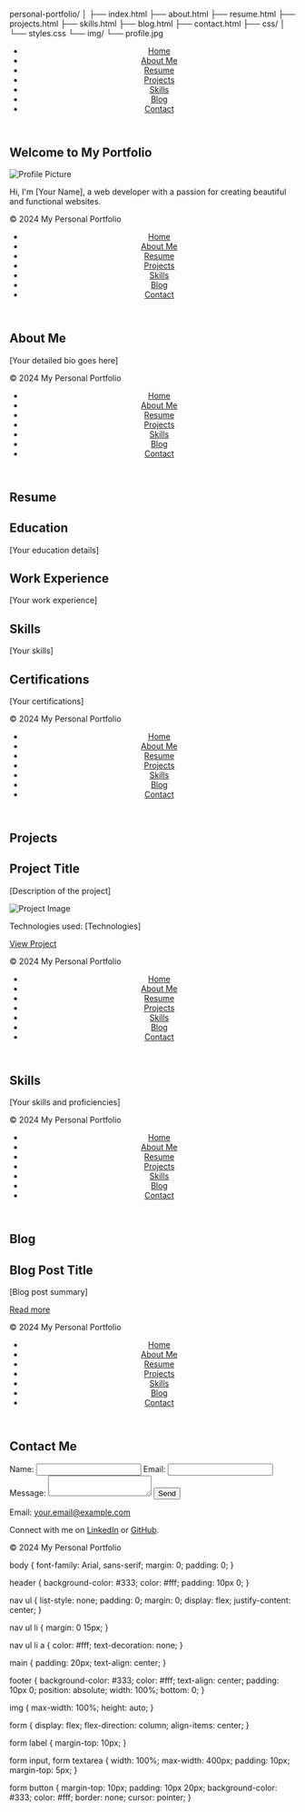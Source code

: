 personal-portfolio/
│
├── index.html
├── about.html
├── resume.html
├── projects.html
├── skills.html
├── blog.html
├── contact.html
├── css/
│   └── styles.css
└── img/
    └── profile.jpg

<html lang="en">
<head>
    <meta charset="UTF-8">
    <meta name="viewport" content="width=device-width, initial-scale=1.0">
    <title>Home - My Personal Portfolio</title>
    <link rel="stylesheet" href="css/styles.css">
</head>
<body>
    <header>
        <nav>
            <ul>
                <li><a href="index.html">Home</a></li>
                <li><a href="about.html">About Me</a></li>
                <li><a href="resume.html">Resume</a></li>
                <li><a href="projects.html">Projects</a></li>
                <li><a href="skills.html">Skills</a></li>
                <li><a href="blog.html">Blog</a></li>
                <li><a href="contact.html">Contact</a></li>
            </ul>
        </nav>
    </header>
    <main>
        <section id="home">
            <h1>Welcome to My Portfolio</h1>
            <img src="img/profile.jpg" alt="Profile Picture">
            <p>Hi, I'm [Your Name], a web developer with a passion for creating beautiful and functional websites.</p>
        </section>
    </main>
    <footer>
        <p>&copy; 2024 My Personal Portfolio</p>
    </footer>
</body>
</html>

<html lang="en">
<head>
    <meta charset="UTF-8">
    <meta name="viewport" content="width=device-width, initial-scale=1.0">
    <title>About Me - My Personal Portfolio</title>
    <link rel="stylesheet" href="css/styles.css">
</head>
<body>
    <header>
        <nav>
            <ul>
                <li><a href="index.html">Home</a></li>
                <li><a href="about.html">About Me</a></li>
                <li><a href="resume.html">Resume</a></li>
                <li><a href="projects.html">Projects</a></li>
                <li><a href="skills.html">Skills</a></li>
                <li><a href="blog.html">Blog</a></li>
                <li><a href="contact.html">Contact</a></li>
            </ul>
        </nav>
    </header>
    <main>
        <section id="about">
            <h1>About Me</h1>
            <p>[Your detailed bio goes here]</p>
        </section>
    </main>
    <footer>
        <p>&copy; 2024 My Personal Portfolio</p>
    </footer>
</body>
</html>

<html lang="en">
<head>
    <meta charset="UTF-8">
    <meta name="viewport" content="width=device-width, initial-scale=1.0">
    <title>Resume - My Personal Portfolio</title>
    <link rel="stylesheet" href="css/styles.css">
</head>
<body>
    <header>
        <nav>
            <ul>
                <li><a href="index.html">Home</a></li>
                <li><a href="about.html">About Me</a></li>
                <li><a href="resume.html">Resume</a></li>
                <li><a href="projects.html">Projects</a></li>
                <li><a href="skills.html">Skills</a></li>
                <li><a href="blog.html">Blog</a></li>
                <li><a href="contact.html">Contact</a></li>
            </ul>
        </nav>
    </header>
    <main>
        <section id="resume">
            <h1>Resume</h1>
            <h2>Education</h2>
            <p>[Your education details]</p>
            <h2>Work Experience</h2>
            <p>[Your work experience]</p>
            <h2>Skills</h2>
            <p>[Your skills]</p>
            <h2>Certifications</h2>
            <p>[Your certifications]</p>
        </section>
    </main>
    <footer>
        <p>&copy; 2024 My Personal Portfolio</p>
    </footer>
</body>
</html>

<html lang="en">
<head>
    <meta charset="UTF-8">
    <meta name="viewport" content="width=device-width, initial-scale=1.0">
    <title>Projects - My Personal Portfolio</title>
    <link rel="stylesheet" href="css/styles.css">
</head>
<body>
    <header>
        <nav>
            <ul>
                <li><a href="index.html">Home</a></li>
                <li><a href="about.html">About Me</a></li>
                <li><a href="resume.html">Resume</a></li>
                <li><a href="projects.html">Projects</a></li>
                <li><a href="skills.html">Skills</a></li>
                <li><a href="blog.html">Blog</a></li>
                <li><a href="contact.html">Contact</a></li>
            </ul>
        </nav>
    </header>
    <main>
        <section id="projects">
            <h1>Projects</h1>
            <div class="project">
                <h2>Project Title</h2>
                <p>[Description of the project]</p>
                <img src="img/project1.jpg" alt="Project Image">
                <p>Technologies used: [Technologies]</p>
                <a href="[Project Link]">View Project</a>
            </div>
            <!-- Repeat for more projects -->
        </section>
    </main>
    <footer>
        <p>&copy; 2024 My Personal Portfolio</p>
    </footer>
</body>
</html>

<html lang="en">
<head>
    <meta charset="UTF-8">
    <meta name="viewport" content="width=device-width, initial-scale=1.0">
    <title>Skills - My Personal Portfolio</title>
    <link rel="stylesheet" href="css/styles.css">
</head>
<body>
    <header>
        <nav>
            <ul>
                <li><a href="index.html">Home</a></li>
                <li><a href="about.html">About Me</a></li>
                <li><a href="resume.html">Resume</a></li>
                <li><a href="projects.html">Projects</a></li>
                <li><a href="skills.html">Skills</a></li>
                <li><a href="blog.html">Blog</a></li>
                <li><a href="contact.html">Contact</a></li>
            </ul>
        </nav>
    </header>
    <main>
        <section id="skills">
            <h1>Skills</h1>
            <p>[Your skills and proficiencies]</p>
        </section>
    </main>
    <footer>
        <p>&copy; 2024 My Personal Portfolio</p>
    </footer>
</body>
</html>

<html lang="en">
<head>
    <meta charset="UTF-8">
    <meta name="viewport" content="width=device-width, initial-scale=1.0">
    <title>Blog - My Personal Portfolio</title>
    <link rel="stylesheet" href="css/styles.css">
</head>
<body>
    <header>
        <nav>
            <ul>
                <li><a href="index.html">Home</a></li>
                <li><a href="about.html">About Me</a></li>
                <li><a href="resume.html">Resume</a></li>
                <li><a href="projects.html">Projects</a></li>
                <li><a href="skills.html">Skills</a></li>
                <li><a href="blog.html">Blog</a></li>
                <li><a href="contact.html">Contact</a></li>
            </ul>
        </nav>
    </header>
    <main>
        <section id="blog">
            <h1>Blog</h1>
            <article>
                <h2>Blog Post Title</h2>
                <p>[Blog post summary]</p>
                <a href="[Blog Post Link]">Read more</a>
            </article>
            <!-- Repeat for more blog posts -->
        </section>
    </main>
    <footer>
        <p>&copy; 2024 My Personal Portfolio</p>
    </footer>
</body>
</html>

<html lang="en">
<head>
    <meta charset="UTF-8">
    <meta name="viewport" content="width=device-width, initial-scale=1.0">
    <title>Contact - My Personal Portfolio</title>
    <link rel="stylesheet" href="css/styles.css">
</head>
<body>
    <header>
        <nav>
            <ul>
                <li><a href="index.html">Home</a></li>
                <li><a href="about.html">About Me</a></li>
                <li><a href="resume.html">Resume</a></li>
                <li><a href="projects.html">Projects</a></li>
                <li><a href="skills.html">Skills</a></li>
                <li><a href="blog.html">Blog</a></li>
                <li><a href="contact.html">Contact</a></li>
            </ul>
        </nav>
    </header>
    <main>
        <section id="contact">
            <h1>Contact Me</h1>
            <form action="mailto:your.email@example.com" method="post" enctype="text/plain">
                <label for="name">Name:</label>
                <input type="text" id="name" name="name" required>
                <label for="email">Email:</label>
                <input type="email" id="email" name="email" required>
                <label for="message">Message:</label>
                <textarea id="message" name="message" required></textarea>
                <button type="submit">Send</button>
            </form>
            <p>Email: <a href="mailto:your.email@example.com">your.email@example.com</a></p>
            <p>Connect with me on <a href="[Your LinkedIn Profile]">LinkedIn</a> or <a href="[Your GitHub Profile]">GitHub</a>.</p>
        </section>
    </main>
    <footer>
        <p>&copy; 2024 My Personal Portfolio</p>
    </footer>
</body>
</html>

body {
    font-family: Arial, sans-serif;
    margin: 0;
    padding: 0;
}

header {
    background-color: #333;
    color: #fff;
    padding: 10px 0;
}

nav ul {
    list-style: none;
    padding: 0;
    margin: 0;
    display: flex;
    justify-content: center;
}

nav ul li {
    margin: 0 15px;
}

nav ul li a {
    color: #fff;
    text-decoration: none;
}

main {
    padding: 20px;
    text-align: center;
}

footer {
    background-color: #333;
    color: #fff;
    text-align: center;
    padding: 10px 0;
    position: absolute;
    width: 100%;
    bottom: 0;
}

img {
    max-width: 100%;
    height: auto;
}

form {
    display: flex;
    flex-direction: column;
    align-items: center;
}

form label {
    margin-top: 10px;
}

form input, form textarea {
    width: 100%;
    max-width: 400px;
    padding: 10px;
    margin-top: 5px;
}

form button {
    margin-top: 10px;
    padding: 10px 20px;
    background-color: #333;
    color: #fff;
    border: none;
    cursor: pointer;
}
